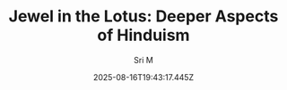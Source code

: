 ---
title: "Jewel in the Lotus: Deeper Aspects of Hinduism"
date: "2025-08-16T19:43:17.445Z"
author: "Sri M"
read_year: "NO"
recommendation: '3'
url: /bookshelf/jewel-in-the-lotus-deeper-aspects-of-hinduism
---